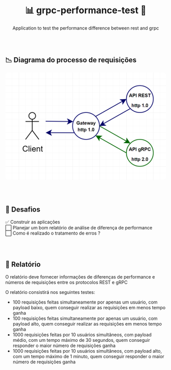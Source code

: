 <h1 align="center"> 📊 grpc-performance-test 🚀 </h1>
<p align="center">Application to test the performance difference between rest and grpc</p>

<br/><br/>
## 📉 Diagrama do processo de requisições
<p align="center">
  <img src=".github/diagram01.png" style="border-radius: 10px;" alt="Diagrama da aplicação" />
</p>

<br/><br/>
## 🤯 Desafios
✅ Construir as aplicações <br/>
⬜️ Planejar um bom relatório de análise de diferença de performance <br/>
⬜️ Como é realizado o tratamento de erros ? <br/>

<br/><br/>
## 📄 Relatório
O relatório deve fornecer informações de diferenças de performance e números de requisições entre os protocolos REST e gRPC

O relatório consistirá nos seguintes testes:
<ul>
  <li>100 requisições feitas simultaneamente por apenas um usuário, com payload baixo, quem conseguir realizar as requisições em menos tempo ganha</li>
  <li>100 requisições feitas simultaneamente por apenas um usuário, com payload alto, quem conseguir realizar as requisições em menos tempo ganha</li>
  <li>1000 requisições feitas por 10 usuários simultâneos, com payload médio, com um tempo máximo de 30 segundos, quem conseguir responder o maior número de requisições ganha</li>
  <li>1000 requisições feitas por 10 usuários simultâneos, com payload alto, com um tempo máximo de 1 minuto, quem conseguir responder o maior número de requisições ganha</li>
</ul>